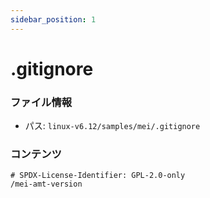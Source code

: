 ```yaml
---
sidebar_position: 1
---
```

# .gitignore

### ファイル情報

- パス: `linux-v6.12/samples/mei/.gitignore`

### コンテンツ

```gitignore
# SPDX-License-Identifier: GPL-2.0-only
/mei-amt-version

```
